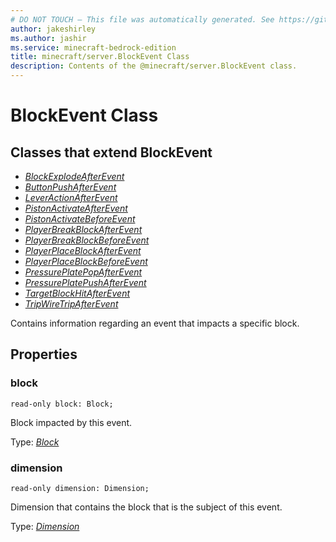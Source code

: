 ```yaml
---
# DO NOT TOUCH — This file was automatically generated. See https://github.com/mojang/minecraftapidocsgenerator to modify descriptions, examples, etc.
author: jakeshirley
ms.author: jashir
ms.service: minecraft-bedrock-edition
title: minecraft/server.BlockEvent Class
description: Contents of the @minecraft/server.BlockEvent class.
---
```

# BlockEvent Class

## Classes that extend BlockEvent
- [*BlockExplodeAfterEvent*](BlockExplodeAfterEvent.md)
- [*ButtonPushAfterEvent*](ButtonPushAfterEvent.md)
- [*LeverActionAfterEvent*](LeverActionAfterEvent.md)
- [*PistonActivateAfterEvent*](PistonActivateAfterEvent.md)
- [*PistonActivateBeforeEvent*](PistonActivateBeforeEvent.md)
- [*PlayerBreakBlockAfterEvent*](PlayerBreakBlockAfterEvent.md)
- [*PlayerBreakBlockBeforeEvent*](PlayerBreakBlockBeforeEvent.md)
- [*PlayerPlaceBlockAfterEvent*](PlayerPlaceBlockAfterEvent.md)
- [*PlayerPlaceBlockBeforeEvent*](PlayerPlaceBlockBeforeEvent.md)
- [*PressurePlatePopAfterEvent*](PressurePlatePopAfterEvent.md)
- [*PressurePlatePushAfterEvent*](PressurePlatePushAfterEvent.md)
- [*TargetBlockHitAfterEvent*](TargetBlockHitAfterEvent.md)
- [*TripWireTripAfterEvent*](TripWireTripAfterEvent.md)

Contains information regarding an event that impacts a specific block.

## Properties

### **block**
`read-only block: Block;`

Block impacted by this event.

Type: [*Block*](Block.md)

### **dimension**
`read-only dimension: Dimension;`

Dimension that contains the block that is the subject of this event.

Type: [*Dimension*](Dimension.md)
